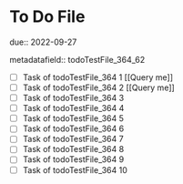 # To Do File

due:: 2022-09-27

metadatafield:: todoTestFile_364_62

- [ ] Task of todoTestFile_364 1 [[Query me]]
- [ ] Task of todoTestFile_364 2 [[Query me]]
- [ ] Task of todoTestFile_364 3
- [ ] Task of todoTestFile_364 4
- [ ] Task of todoTestFile_364 5
- [ ] Task of todoTestFile_364 6
- [ ] Task of todoTestFile_364 7
- [ ] Task of todoTestFile_364 8
- [ ] Task of todoTestFile_364 9
- [ ] Task of todoTestFile_364 10